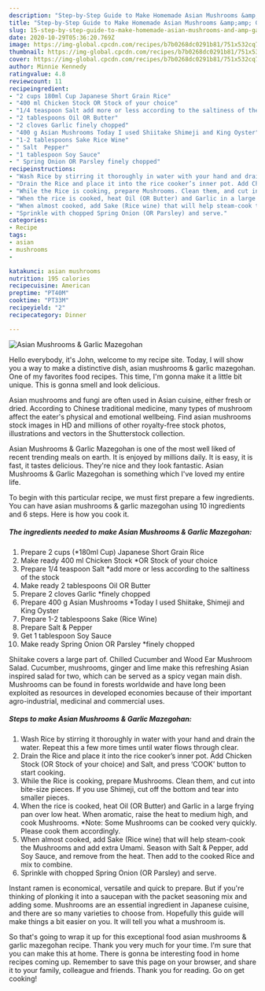 ```yaml
---
description: "Step-by-Step Guide to Make Homemade Asian Mushrooms &amp;amp; Garlic Mazegohan"
title: "Step-by-Step Guide to Make Homemade Asian Mushrooms &amp;amp; Garlic Mazegohan"
slug: 15-step-by-step-guide-to-make-homemade-asian-mushrooms-and-amp-garlic-mazegohan
date: 2020-10-29T05:36:20.769Z
image: https://img-global.cpcdn.com/recipes/b7b0268dc0291b81/751x532cq70/asian-mushrooms-garlic-mazegohan-recipe-main-photo.jpg
thumbnail: https://img-global.cpcdn.com/recipes/b7b0268dc0291b81/751x532cq70/asian-mushrooms-garlic-mazegohan-recipe-main-photo.jpg
cover: https://img-global.cpcdn.com/recipes/b7b0268dc0291b81/751x532cq70/asian-mushrooms-garlic-mazegohan-recipe-main-photo.jpg
author: Minnie Kennedy
ratingvalue: 4.8
reviewcount: 11
recipeingredient:
- "2 cups 180ml Cup Japanese Short Grain Rice"
- "400 ml Chicken Stock OR Stock of your choice"
- "1/4 teaspoon Salt add more or less according to the saltiness of the stock"
- "2 tablespoons Oil OR Butter"
- "2 cloves Garlic finely chopped"
- "400 g Asian Mushrooms Today I used Shiitake Shimeji and King Oyster"
- "1-2 tablespoons Sake Rice Wine"
- " Salt  Pepper"
- "1 tablespoon Soy Sauce"
- " Spring Onion OR Parsley finely chopped"
recipeinstructions:
- "Wash Rice by stirring it thoroughly in water with your hand and drain the water. Repeat this a few more times until water flows through clear."
- "Drain the Rice and place it into the rice cooker’s inner pot. Add Chicken Stock (OR Stock of your choice) and Salt, and press ‘COOK’ button to start cooking."
- "While the Rice is cooking, prepare Mushrooms. Clean them, and cut into bite-size pieces. If you use Shimeji, cut off the bottom and tear into smaller pieces."
- "When the rice is cooked, heat Oil (OR Butter) and Garlic in a large frying pan over low heat. When aromatic, raise the heat to medium high, and cook Mushrooms. *Note: Some Mushrooms can be cooked very quickly. Please cook them accordingly."
- "When almost cooked, add Sake (Rice wine) that will help steam-cook the Mushrooms and add extra Umami. Season with Salt &amp; Pepper, add Soy Sauce, and remove from the heat. Then add to the cooked Rice and mix to combine."
- "Sprinkle with chopped Spring Onion (OR Parsley) and serve."
categories:
- Recipe
tags:
- asian
- mushrooms
- 

katakunci: asian mushrooms  
nutrition: 195 calories
recipecuisine: American
preptime: "PT40M"
cooktime: "PT33M"
recipeyield: "2"
recipecategory: Dinner

---
```



![Asian Mushrooms &amp; Garlic Mazegohan](https://img-global.cpcdn.com/recipes/b7b0268dc0291b81/751x532cq70/asian-mushrooms-garlic-mazegohan-recipe-main-photo.jpg)

Hello everybody, it's John, welcome to my recipe site. Today, I will show you a way to make a distinctive dish, asian mushrooms &amp; garlic mazegohan. One of my favorites food recipes. This time, I'm gonna make it a little bit unique. This is gonna smell and look delicious.

Asian mushrooms and fungi are often used in Asian cuisine, either fresh or dried. According to Chinese traditional medicine, many types of mushroom affect the eater&#39;s physical and emotional wellbeing. Find asian mushrooms stock images in HD and millions of other royalty-free stock photos, illustrations and vectors in the Shutterstock collection.

Asian Mushrooms &amp; Garlic Mazegohan is one of the most well liked of recent trending meals on earth. It is enjoyed by millions daily. It is easy, it is fast, it tastes delicious. They're nice and they look fantastic. Asian Mushrooms &amp; Garlic Mazegohan is something which I've loved my entire life.


To begin with this particular recipe, we must first prepare a few ingredients. You can have asian mushrooms &amp; garlic mazegohan using 10 ingredients and 6 steps. Here is how you cook it.

<!--inarticleads1-->

##### The ingredients needed to make Asian Mushrooms &amp; Garlic Mazegohan:

1. Prepare 2 cups (*180ml Cup) Japanese Short Grain Rice
1. Make ready 400 ml Chicken Stock *OR Stock of your choice
1. Prepare 1/4 teaspoon Salt *add more or less according to the saltiness of the stock
1. Make ready 2 tablespoons Oil OR Butter
1. Prepare 2 cloves Garlic *finely chopped
1. Prepare 400 g Asian Mushrooms *Today I used Shiitake, Shimeji and King Oyster
1. Prepare 1-2 tablespoons Sake (Rice Wine)
1. Prepare  Salt &amp; Pepper
1. Get 1 tablespoon Soy Sauce
1. Make ready  Spring Onion OR Parsley *finely chopped


Shiitake covers a large part of. Chilled Cucumber and Wood Ear Mushroom Salad. Cucumber, mushrooms, ginger and lime make this refreshing Asian inspired salad for two, which can be served as a spicy vegan main dish. Mushrooms can be found in forests worldwide and have long been exploited as resources in developed economies because of their important agro-industrial, medicinal and commercial uses. 

<!--inarticleads2-->

##### Steps to make Asian Mushrooms &amp; Garlic Mazegohan:

1. Wash Rice by stirring it thoroughly in water with your hand and drain the water. Repeat this a few more times until water flows through clear.
1. Drain the Rice and place it into the rice cooker’s inner pot. Add Chicken Stock (OR Stock of your choice) and Salt, and press ‘COOK’ button to start cooking.
1. While the Rice is cooking, prepare Mushrooms. Clean them, and cut into bite-size pieces. If you use Shimeji, cut off the bottom and tear into smaller pieces.
1. When the rice is cooked, heat Oil (OR Butter) and Garlic in a large frying pan over low heat. When aromatic, raise the heat to medium high, and cook Mushrooms. *Note: Some Mushrooms can be cooked very quickly. Please cook them accordingly.
1. When almost cooked, add Sake (Rice wine) that will help steam-cook the Mushrooms and add extra Umami. Season with Salt &amp; Pepper, add Soy Sauce, and remove from the heat. Then add to the cooked Rice and mix to combine.
1. Sprinkle with chopped Spring Onion (OR Parsley) and serve.


Instant ramen is economical, versatile and quick to prepare. But if you&#39;re thinking of plonking it into a saucepan with the packet seasoning mix and adding some. Mushrooms are an essential ingredient in Japanese cuisine, and there are so many varieties to choose from. Hopefully this guide will make things a bit easier on you. It will tell you what a mushroom is. 

So that's going to wrap it up for this exceptional food asian mushrooms &amp; garlic mazegohan recipe. Thank you very much for your time. I'm sure that you can make this at home. There is gonna be interesting food in home recipes coming up. Remember to save this page on your browser, and share it to your family, colleague and friends. Thank you for reading. Go on get cooking!
